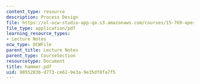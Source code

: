 ```yaml
---
content_type: resource
description: Process Design
file: https://ol-ocw-studio-app-qa.s3.amazonaws.com/courses/15-769-operations-strategy-spring-2003/9055283bd773ce629e3a9e35df8fa7f5_hammer.pdf
file_type: application/pdf
learning_resource_types:
- Lecture Notes
ocw_type: OCWFile
parent_title: Lecture Notes
parent_type: CourseSection
resourcetype: Document
title: hammer.pdf
uid: 9055283b-d773-ce62-9e3a-9e35df8fa7f5
---
```

